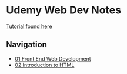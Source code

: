 # Udemy Web Dev Notes

[Tutorial found here](https://www.udemy.com/course/the-complete-web-development-bootcamp)

## Navigation

- [01 Front End Web Development](./01_front_end_web_development/01_front_end_web_development_notes.md)
- [02 Introduction to HTML](./02_introduction_to_html/02_introduction_to_html.md)
